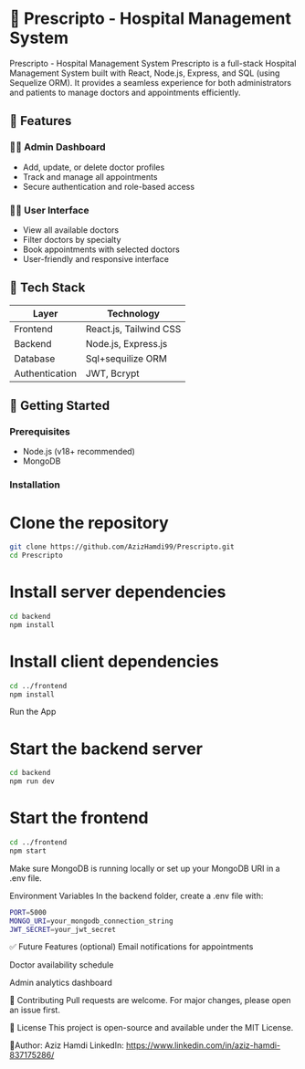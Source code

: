 # 🏥 Prescripto - Hospital Management System

Prescripto - Hospital Management System Prescripto is a full-stack Hospital Management System built with React, Node.js, Express, and SQL (using Sequelize ORM). It provides a seamless experience for both administrators and patients to manage doctors and appointments efficiently.

## 🔧 Features

### 👨‍⚕️ Admin Dashboard
- Add, update, or delete doctor profiles
- Track and manage all appointments
- Secure authentication and role-based access

### 🙋‍♂️ User Interface
- View all available doctors
- Filter doctors by specialty
- Book appointments with selected doctors
- User-friendly and responsive interface

## 🧱 Tech Stack

| Layer        | Technology             |
|--------------|-------------------------|
| Frontend     | React.js, Tailwind CSS  |
| Backend      | Node.js, Express.js     |
| Database     | Sql+sequilize ORM |
| Authentication | JWT, Bcrypt             |


## 🚀 Getting Started

### Prerequisites
- Node.js (v18+ recommended)
- MongoDB

### Installation


# Clone the repository
```bash
git clone https://github.com/AzizHamdi99/Prescripto.git
cd Prescripto
```

# Install server dependencies
```bash
cd backend
npm install
```

# Install client dependencies
```bash
cd ../frontend
npm install
```

Run the App

# Start the backend server
```bash
cd backend
npm run dev
```

# Start the frontend
```bash
cd ../frontend
npm start
```

Make sure MongoDB is running locally or set up your MongoDB URI in a .env file.

Environment Variables
In the backend folder, create a .env file with:

```bash
PORT=5000
MONGO_URI=your_mongodb_connection_string
JWT_SECRET=your_jwt_secret
```


✅ Future Features (optional)
Email notifications for appointments

Doctor availability schedule

Admin analytics dashboard

🤝 Contributing
Pull requests are welcome. For major changes, please open an issue first.

📄 License
This project is open-source and available under the MIT License.

👤Author: Aziz Hamdi
LinkedIn: https://www.linkedin.com/in/aziz-hamdi-837175286/

